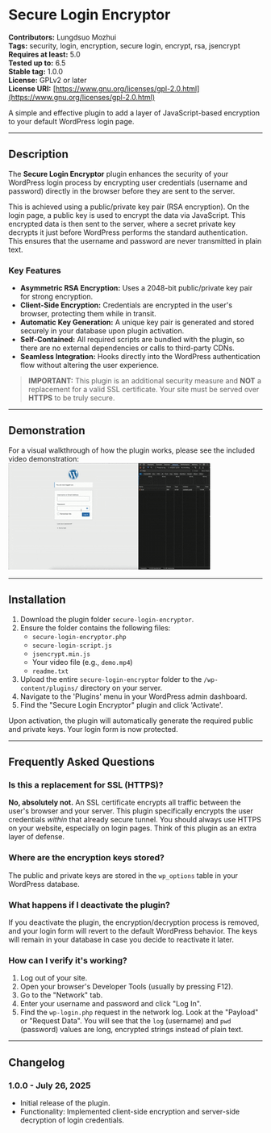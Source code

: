 # Secure Login Encryptor

**Contributors:** Lungdsuo Mozhui  
**Tags:** security, login, encryption, secure login, encrypt, rsa, jsencrypt  
**Requires at least:** 5.0  
**Tested up to:** 6.5  
**Stable tag:** 1.0.0  
**License:** GPLv2 or later  
**License URI:** [https://www.gnu.org/licenses/gpl-2.0.html](https://www.gnu.org/licenses/gpl-2.0.html)

A simple and effective plugin to add a layer of JavaScript-based encryption to your default WordPress login page.

---

## Description

The **Secure Login Encryptor** plugin enhances the security of your WordPress login process by encrypting user credentials (username and password) directly in the browser before they are sent to the server.

This is achieved using a public/private key pair (RSA encryption). On the login page, a public key is used to encrypt the data via JavaScript. This encrypted data is then sent to the server, where a secret private key decrypts it just before WordPress performs the standard authentication. This ensures that the username and password are never transmitted in plain text.

### Key Features

- **Asymmetric RSA Encryption:** Uses a 2048-bit public/private key pair for strong encryption.
- **Client-Side Encryption:** Credentials are encrypted in the user's browser, protecting them while in transit.
- **Automatic Key Generation:** A unique key pair is generated and stored securely in your database upon plugin activation.
- **Self-Contained:** All required scripts are bundled with the plugin, so there are no external dependencies or calls to third-party CDNs.
- **Seamless Integration:** Hooks directly into the WordPress authentication flow without altering the user experience.

> **IMPORTANT:** This plugin is an additional security measure and **NOT** a replacement for a valid SSL certificate. Your site must be served over **HTTPS** to be truly secure.

---

## Demonstration

For a visual walkthrough of how the plugin works, please see the included video demonstration:  
![Secure Login Demonstration](demo.gif)

---

## Installation

1. Download the plugin folder `secure-login-encryptor`.
2. Ensure the folder contains the following files:
    - `secure-login-encryptor.php`
    - `secure-login-script.js`
    - `jsencrypt.min.js`
    - Your video file (e.g., `demo.mp4`)
    - `readme.txt`
3. Upload the entire `secure-login-encryptor` folder to the `/wp-content/plugins/` directory on your server.
4. Navigate to the 'Plugins' menu in your WordPress admin dashboard.
5. Find the "Secure Login Encryptor" plugin and click 'Activate'.

Upon activation, the plugin will automatically generate the required public and private keys. Your login form is now protected.

---

## Frequently Asked Questions

### Is this a replacement for SSL (HTTPS)?

**No, absolutely not.** An SSL certificate encrypts all traffic between the user's browser and your server. This plugin specifically encrypts the user credentials *within* that already secure tunnel. You should always use HTTPS on your website, especially on login pages. Think of this plugin as an extra layer of defense.

### Where are the encryption keys stored?

The public and private keys are stored in the `wp_options` table in your WordPress database.

### What happens if I deactivate the plugin?

If you deactivate the plugin, the encryption/decryption process is removed, and your login form will revert to the default WordPress behavior. The keys will remain in your database in case you decide to reactivate it later.

### How can I verify it's working?

1. Log out of your site.
2. Open your browser's Developer Tools (usually by pressing F12).
3. Go to the "Network" tab.
4. Enter your username and password and click "Log In".
5. Find the `wp-login.php` request in the network log. Look at the "Payload" or "Request Data". You will see that the `log` (username) and `pwd` (password) values are long, encrypted strings instead of plain text.

---

## Changelog

### 1.0.0 - July 26, 2025

- Initial release of the plugin.
- Functionality: Implemented client-side encryption and server-side decryption of login credentials.



